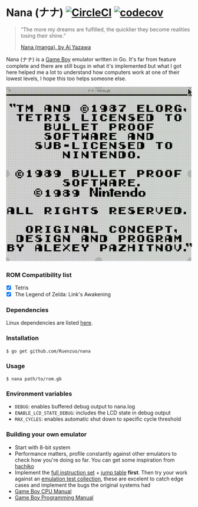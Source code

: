 # Nana (ナナ) [![CircleCI](https://circleci.com/gh/Ruenzuo/nana/tree/master.svg?style=svg&circle-token=2e19174b3ae6327c61879b0ce43544e2eaf28926)](https://circleci.com/gh/Ruenzuo/nana/tree/master) [![codecov](https://codecov.io/gh/Ruenzuo/nana/branch/master/graph/badge.svg)](https://codecov.io/gh/Ruenzuo/nana)

> “The more my dreams are fulfilled, the quicklier they become realities losing their shine.”
>
> [Nana (manga), by Ai Yazawa](https://en.wikipedia.org/wiki/Nana_(manga))

Nana (ナナ) is a [Game Boy](https://en.wikipedia.org/wiki/Game_Boy) emulator written in Go. It's far from feature complete and there are still bugs in what it's implemented but what I got here helped me a lot to understand how computers work at one of their lowest levels, I hope this too helps someone else.

![nana.gif](nana.gif)

### ROM Compatibility list

- [x] Tetris
- [x] The Legend of Zelda: Link's Awakening

### Dependencies

Linux dependencies are listed [here](./Dockerfile).

### Installation

```
$ go get github.com/Ruenzuo/nana
```

### Usage

```
$ nana path/to/rom.gb
```

### Environment variables

* `DEBUG`: enables buffered debug output to nana.log
* `ENABLE_LCD_STATE_DEBUG`: includes the LCD state in debug output
* `MAX_CYCLES`: enables automatic shut down to specific cycle threshold

### Building your own emulator

* Start with 8-bit system
* Performance matters, profile constantly against other emulators to check how you're doing so far. You can get some inspiration from [hachiko](https://github.com/Ruenzuo/hachiko)
* Implement the [full instruction set](./emulator/instruction_set.go) + [jump table](./emulator/jump_table.go) **first**. Then try your work against an [emulation test collection](https://github.com/retrio/gb-test-roms), these are excelent to catch edge cases and implement the bugs the original systems had
* [Game Boy CPU Manual](http://www.codeslinger.co.uk/pages/projects/gameboy/files/GB.pdf)
* [Game Boy Programming Manual](https://archive.org/download/GameBoyProgManVer1.1/GameBoyProgManVer1.1.pdf)
